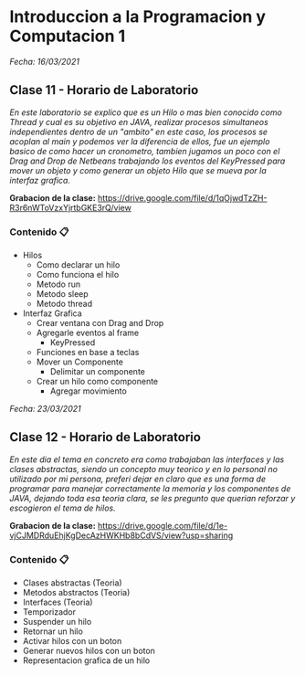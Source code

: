 # Introduccion a la Programacion y Computacion 1

_Fecha: 16/03/2021_

## Clase 11 - Horario de Laboratorio

_En este laboratorio se explico que es un Hilo o mas bien conocido como Thread y cual es su objetivo en JAVA, realizar procesos simultaneos independientes dentro de un "ambito" en este caso, los procesos se acoplan al main y podemos ver la diferencia de ellos, fue un ejemplo basico de como hacer un cronometro, tambien jugamos un poco con el Drag and Drop de Netbeans trabajando los eventos del KeyPressed para mover un objeto y como generar un objeto Hilo que se mueva por la interfaz grafica._

**Grabacion de la clase:** https://drive.google.com/file/d/1qOjwdTzZH-R3r6nWToVzxYjrtbGKE3rQ/view

### Contenido 📋

- Hilos
	- Como declarar un hilo
	- Como funciona el hilo
	- Metodo run
	- Metodo sleep
	- Metodo thread
- Interfaz Grafica
	- Crear ventana con Drag and Drop
	- Agregarle eventos al frame
		- KeyPressed
	- Funciones en base a teclas
	- Mover un Componente
		- Delimitar un componente
	- Crear un hilo como componente
		- Agregar movimiento


_Fecha: 23/03/2021_

## Clase 12 - Horario de Laboratorio

_En este dia el tema en concreto era como trabajaban las interfaces y las clases abstractas, siendo un concepto muy teorico y en lo personal no utilizado por mi persona, preferi dejar en claro que es una forma de programar para manejar correctamente la memoria y los componentes de JAVA, dejando toda esa teoria clara, se les pregunto que querian reforzar y escogieron el tema de hilos._

**Grabacion de la clase:** https://drive.google.com/file/d/1e-vjCJMDRduEhjKgDecAzHWKHb8bCdVS/view?usp=sharing

### Contenido 📋

- Clases abstractas (Teoria)
- Metodos abstractos (Teoria)
- Interfaces (Teoria)
- Temporizador
- Suspender un hilo
- Retornar un hilo
- Activar hilos con un boton
- Generar nuevos hilos con un boton
- Representacion grafica de un hilo

